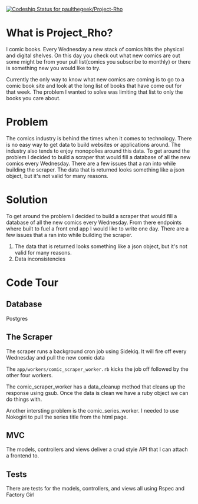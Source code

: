 [ ![Codeship Status for paulthegeek/Project-Rho](https://www.codeship.io/projects/f8299b80-2e38-0132-d30c-4adef3b19db7/status)](https://www.codeship.io/projects/39335)

# What is Project_Rho?

I comic books. Every Wednesday a new stack
of comics hits the physical and digital shelves. On this
day you check out what new comics are out some might be
from your pull list(comics you subscribe to monthly) or
there is something new you would like to try.

Currently the only way to know what new comics are coming
is to go to a comic book site and look at the long list
of books that have come out for that week. The problem I
wanted to solve was limiting that list to only the books
you care about.


# Problem
The comics industry is behind the times when it comes to technology. There is no
easy way to get data to build websites or applications around. The industry also
tends to enjoy monopolies around this data. To get around the problem I decided
to build a scraper that would fill a database of all the new comics every Wednesday.
There are a few issues that a ran into while building the scraper. The data that
is returned looks something like a json object, but it's not valid for many reasons.

# Solution
To get around the problem I decided to build a scraper that would fill a database
of all the new comics every Wednesday. From there endpoints where built to fuel
a front end app I would like to write one day. There are a few issues that a ran into
while building the scraper.
 1. The data that is returned looks something like a json object,
    but it's not valid for many reasons.
 2. Data inconsistencies

# Code Tour

## Database
Postgres

## The Scraper
The scraper runs a background cron job using Sidekiq. It will fire off every Wednesday
and pull the new comic data

The ```app/workers/comic_scraper_worker.rb``` kicks the job off followed by the other four workers.

The comic_scraper_worker has a data_cleanup method that cleans up the response
using gsub. Once the data is clean we have a ruby object we can do things with.

Another intersting problem is the comic_series_worker. I needed to use Nokogiri to
pull the series title from the html page.

## MVC

The models, controllers and views deliver a crud style API that I can attach a frontend to.

## Tests
There are tests for the models, controllers, and views all using Rspec and Factory Girl
